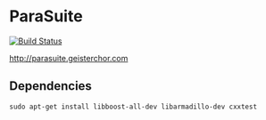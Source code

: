 ParaSuite
=========
[![Build Status](https://travis-ci.org/geisterchor/ParaSuite.png?branch=master)](https://travis-ci.org/geisterchor/ParaSuite)

http://parasuite.geisterchor.com


Dependencies
------------
    sudo apt-get install libboost-all-dev libarmadillo-dev cxxtest
